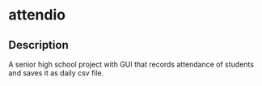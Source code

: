 # attendio
<h2>Description</h2>
A senior high school project with GUI that records attendance of students and saves it as daily csv file.
